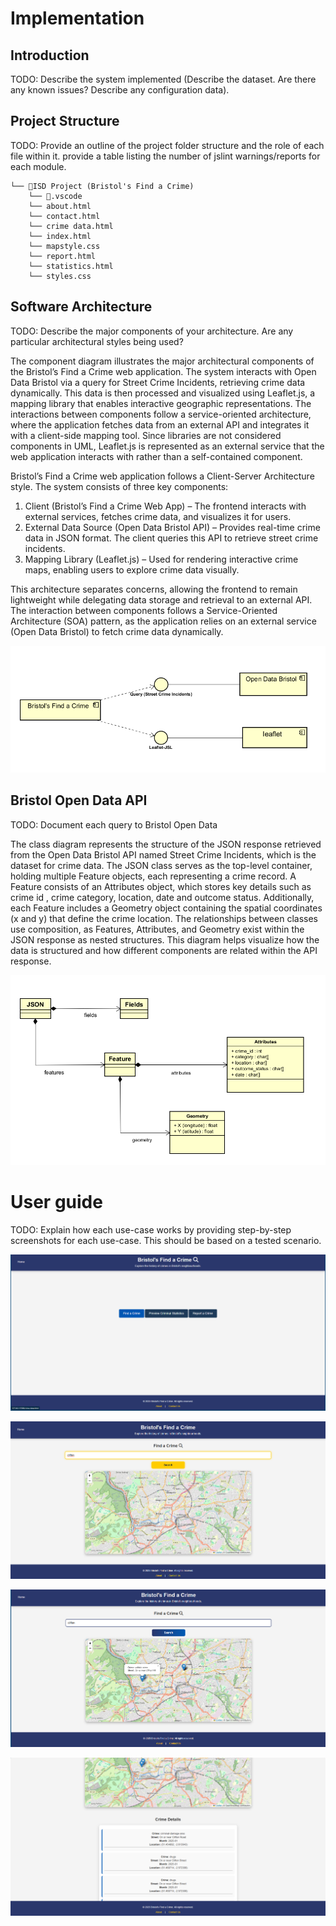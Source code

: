 # Implementation

## Introduction
TODO: Describe the system implemented (Describe the dataset. Are there any known issues? Describe any configuration data).

## Project Structure
TODO: Provide an outline of the project folder structure and the role of each file within it.
provide a table listing the number of jslint warnings/reports for each module.

```
└── 📁ISD Project (Bristol's Find a Crime)
    └── 📁.vscode
    └── about.html
    └── contact.html
    └── crime data.html
    └── index.html
    └── mapstyle.css
    └── report.html
    └── statistics.html
    └── styles.css
```

## Software Architecture
TODO: Describe the major components of your architecture. Are any particular architectural styles being used?


The component diagram illustrates the major architectural components of the Bristol’s Find a Crime web application. The system interacts with Open Data Bristol via a query for Street Crime Incidents, retrieving crime data dynamically. This data is then processed and visualized using Leaflet.js, a mapping library that enables interactive geographic representations. The interactions between components follow a service-oriented architecture, where the application fetches data from an external API and integrates it with a client-side mapping tool. Since libraries are not considered components in UML, Leaflet.js is represented as an external service that the web application interacts with rather than a self-contained component.

Bristol’s Find a Crime web application follows a Client-Server Architecture style. The system consists of three key components:

1) Client (Bristol’s Find a Crime Web App) – The frontend interacts with external services, fetches crime data, and visualizes it for users.
2) External Data Source (Open Data Bristol API) – Provides real-time crime data in JSON format. The client queries this API to retrieve street crime incidents.
3) Mapping Library (Leaflet.js) – Used for rendering interactive crime maps, enabling users to explore crime data visually.
   
This architecture separates concerns, allowing the frontend to remain lightweight while delegating data storage and retrieval to an external API. The interaction between components follows a Service-Oriented Architecture (SOA) pattern, as the application relies on an external service (Open Data Bristol) to fetch crime data dynamically.

![Component Diagram](cmp.png)

## Bristol Open Data API
TODO: Document each query to Bristol Open Data


The class diagram represents the structure of the JSON response retrieved from the Open Data Bristol API named Street Crime Incidents, which is the dataset for crime data. The JSON class serves as the top-level container, holding multiple Feature objects, each representing a crime record. A Feature consists of an Attributes object, which stores key details such as crime id , crime category, location, date and outcome status. Additionally, each Feature includes a Geometry object containing the spatial coordinates (x and y) that define the crime location. The relationships between classes use composition, as Features, Attributes, and Geometry exist within the JSON response as nested structures. This diagram helps visualize how the data is structured and how different components are related within the API response.

![UML Class diagrams representing JSON query results](CD.png)


# User guide
TODO: Explain how each use-case works by providing step-by-step screenshots for each use-case. This should be based on a tested scenario.

![Screenshot 1 (Home Page)](s1.png)

![Screenshot 2 (Find a Crime Page)](s2.png)

![Screenshot 3 (Find a Crime Page)](s3.png)

![Screenshot 4  ](s4.png)

